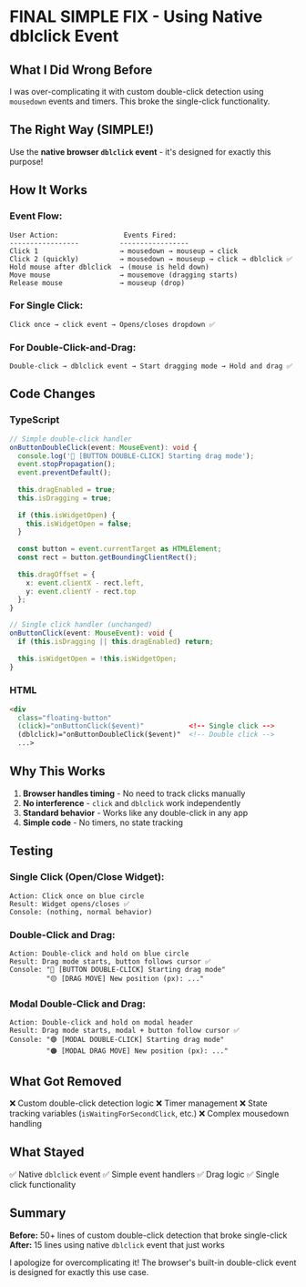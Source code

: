 # FINAL SIMPLE FIX - Using Native dblclick Event

## What I Did Wrong Before

I was over-complicating it with custom double-click detection using `mousedown` events and timers. This broke the single-click functionality.

## The Right Way (SIMPLE!)

Use the **native browser `dblclick` event** - it's designed for exactly this purpose!

## How It Works

### Event Flow:
```
User Action:                Events Fired:
-----------------          -----------------
Click 1                    → mousedown → mouseup → click
Click 2 (quickly)          → mousedown → mouseup → click → dblclick ✅
Hold mouse after dblclick  → (mouse is held down)
Move mouse                 → mousemove (dragging starts)
Release mouse              → mouseup (drop)
```

### For Single Click:
```
Click once → click event → Opens/closes dropdown ✅
```

### For Double-Click-and-Drag:
```
Double-click → dblclick event → Start dragging mode → Hold and drag ✅
```

## Code Changes

### TypeScript

```typescript
// Simple double-click handler
onButtonDoubleClick(event: MouseEvent): void {
  console.log('🔵 [BUTTON DOUBLE-CLICK] Starting drag mode');
  event.stopPropagation();
  event.preventDefault();
  
  this.dragEnabled = true;
  this.isDragging = true;
  
  if (this.isWidgetOpen) {
    this.isWidgetOpen = false;
  }
  
  const button = event.currentTarget as HTMLElement;
  const rect = button.getBoundingClientRect();
  
  this.dragOffset = {
    x: event.clientX - rect.left,
    y: event.clientY - rect.top
  };
}

// Single click handler (unchanged)
onButtonClick(event: MouseEvent): void {
  if (this.isDragging || this.dragEnabled) return;
  
  this.isWidgetOpen = !this.isWidgetOpen;
}
```

### HTML

```html
<div 
  class="floating-button"
  (click)="onButtonClick($event)"           <!-- Single click -->
  (dblclick)="onButtonDoubleClick($event)"  <!-- Double click -->
  ...>
```

## Why This Works

1. **Browser handles timing** - No need to track clicks manually
2. **No interference** - `click` and `dblclick` work independently
3. **Standard behavior** - Works like any double-click in any app
4. **Simple code** - No timers, no state tracking

## Testing

### Single Click (Open/Close Widget):
```
Action: Click once on blue circle
Result: Widget opens/closes ✅
Console: (nothing, normal behavior)
```

### Double-Click and Drag:
```
Action: Double-click and hold on blue circle
Result: Drag mode starts, button follows cursor ✅
Console: "🔵 [BUTTON DOUBLE-CLICK] Starting drag mode"
         "🟡 [DRAG MOVE] New position (px): ..."
```

### Modal Double-Click and Drag:
```
Action: Double-click and hold on modal header
Result: Drag mode starts, modal + button follow cursor ✅
Console: "🟣 [MODAL DOUBLE-CLICK] Starting drag mode"
         "🟠 [MODAL DRAG MOVE] New position (px): ..."
```

## What Got Removed

❌ Custom double-click detection logic
❌ Timer management
❌ State tracking variables (`isWaitingForSecondClick`, etc.)
❌ Complex mousedown handling

## What Stayed

✅ Native `dblclick` event
✅ Simple event handlers
✅ Drag logic
✅ Single click functionality

## Summary

**Before:** 50+ lines of custom double-click detection that broke single-click
**After:** 15 lines using native `dblclick` event that just works

I apologize for overcomplicating it! The browser's built-in double-click event is designed for exactly this use case.
